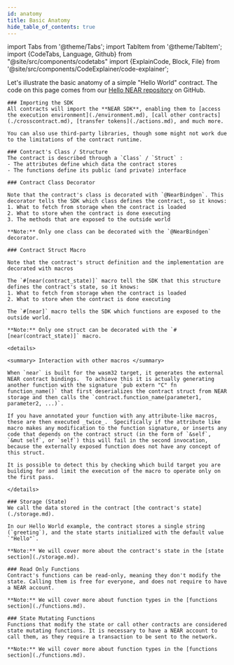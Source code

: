 ```yaml
---
id: anatomy
title: Basic Anatomy
hide_table_of_contents: true
---
```


import Tabs from '@theme/Tabs';
import TabItem from '@theme/TabItem';
import {CodeTabs, Language, Github} from "@site/src/components/codetabs"
import {ExplainCode, Block, File} from '@site/src/components/CodeExplainer/code-explainer';

Let's illustrate the basic anatomy of a simple "Hello World" contract. The code on this page comes from our [Hello NEAR repository](https://github.com/near-examples/hello-near-examples) on GitHub.

<ExplainCode languages="js,rust" >

<Block highlights='{"js": "1", "rust": "1"}' fname="hello-near">

```
### Importing the SDK
All contracts will import the **NEAR SDK**, enabling them to [access the execution environment](./environment.md), [call other contracts](./crosscontract.md), [transfer tokens](./actions.md), and much more.

You can also use third-party libraries, though some might not work due to the limitations of the contract runtime.
```

</Block>

<Block highlights='{"js": "4-17", "rust":"5-7,20-31"}' fname="hello-near">

```
### Contract's Class / Structure
The contract is described through a `Class` / `Struct` :
- The attributes define which data the contract stores
- The functions define its public (and private) interface
```

</Block>

<Block highlights='{"js": "3"}' fname="hello-near">

```
### Contract Class Decorator

Note that the contract's class is decorated with `@NearBindgen`. This decorator tells the SDK which class defines the contract, so it knows:
1. What to fetch from storage when the contract is loaded
2. What to store when the contract is done executing
3. The methods that are exposed to the outside world

**Note:** Only one class can be decorated with the `@NearBindgen` decorator.
```

</Block>

<Block highlights='{"rust": "4,19"}' fname="hello-near">

```
### Contract Struct Macro

Note that the contract's struct definition and the implementation are decorated with macros

The `#[near(contract_state)]` macro tell the SDK that this structure defines the contract's state, so it knows:
1. What to fetch from storage when the contract is loaded
2. What to store when the contract is done executing

The `#[near]` macro tells the SDK which functions are exposed to the outside world.

**Note:** Only one struct can be decorated with the `#[near(contract_state)]` macro.
```

</Block>

<Block highlights='{"rust": "4,19"}' fname="hello-near" type='info'>

```
<details>

<summary> Interaction with other macros </summary>

When `near` is built for the wasm32 target, it generates the external NEAR contract bindings.  To achieve this it is actually generating another function with the signature `pub extern "C" fn function_name()` that first deserializes the contract struct from NEAR storage and then calls the `contract.function_name(parameter1, parameter2, ...)`.

If you have annotated your function with any attribute-like macros, these are then executed _twice_.  Specifically if the attribute like macro makes any modification to the function signature, or inserts any code that depends on the contract struct (in the form of `&self`, `&mut self`, or `self`) this will fail in the second invocation, because the externally exposed function does not have any concept of this struct.

It is possible to detect this by checking which build target you are building for and limit the execution of the macro to operate only on the first pass.

</details>
```

</Block>

<Block highlights='{"js": "5", "rust": "6,10-16"}' fname="hello-near">

```
### Storage (State)
We call the data stored in the contract [the contract's state](./storage.md).

In our Hello World example, the contract stores a single string (`greeting`), and the state starts initialized with the default value `"Hello"`.

**Note:** We will cover more about the contract's state in the [state section](./storage.md).
```

</Block>

<Block highlights='{"js": "8-10", "rust": "22-24"}' fname="hello-near">

```
### Read Only Functions
Contract's functions can be read-only, meaning they don't modify the state. Calling them is free for everyone, and does not require to have a NEAR account.

**Note:** We will cover more about function types in the [functions section](./functions.md).
```

</Block>

<Block highlights='{"js": "13-16", "rust": "27-30"}' fname="hello-near">

```
### State Mutating Functions
Functions that modify the state or call other contracts are considered state mutating functions. It is necessary to have a NEAR account to call them, as they require a transaction to be sent to the network.

**Note:** We will cover more about function types in the [functions section](./functions.md).
```

</Block>

<File language="js" fname="hello-near"
 url="https://github.com/near-examples/hello-near-examples/blob/main/contract-ts/src/contract.ts"
 start="2" end="18" />

<File language="rust" fname="hello-near"
 url="https://github.com/near-examples/hello-near-examples/blob/main/contract-rs/src/lib.rs"
 start="2" end="32" />

</ExplainCode>
